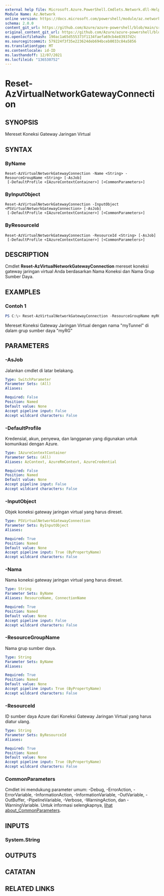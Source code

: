 ```yaml
---
external help file: Microsoft.Azure.PowerShell.Cmdlets.Network.dll-Help.xml
Module Name: Az.Network
online version: https://docs.microsoft.com/powershell/module/az.network/reset-azvirtualnetworkgatewayconnection
schema: 2.0.0
content_git_url: https://github.com/Azure/azure-powershell/blob/main/src/Network/Network/help/Reset-AzVirtualNetworkGatewayConnection.md
original_content_git_url: https://github.com/Azure/azure-powershell/blob/main/src/Network/Network/help/Reset-AzVirtualNetworkGatewayConnection.md
ms.openlocfilehash: 190ac1a65d555373f1134faefa69cb4e83937d2c
ms.sourcegitcommit: 579224f3f35e223624deb694bceb0033c84a5856
ms.translationtype: MT
ms.contentlocale: id-ID
ms.lasthandoff: 12/07/2021
ms.locfileid: "136530752"
---
```

# Reset-AzVirtualNetworkGatewayConnection

## SYNOPSIS
Mereset Koneksi Gateway Jaringan Virtual

## SYNTAX

### ByName
```
Reset-AzVirtualNetworkGatewayConnection -Name <String> -ResourceGroupName <String> [-AsJob]
 [-DefaultProfile <IAzureContextContainer>] [<CommonParameters>]
```

### ByInputObject
```
Reset-AzVirtualNetworkGatewayConnection -InputObject <PSVirtualNetworkGatewayConnection> [-AsJob]
 [-DefaultProfile <IAzureContextContainer>] [<CommonParameters>]
```

### ByResourceId
```
Reset-AzVirtualNetworkGatewayConnection -ResourceId <String> [-AsJob]
 [-DefaultProfile <IAzureContextContainer>] [<CommonParameters>]
```

## DESCRIPTION
Cmdlet **Reset-AzVirtualNetworkGatewayConnection** mereset koneksi gateway jaringan virtual Anda berdasarkan Nama Koneksi dan Nama Grup Sumber Daya.

## EXAMPLES

### Contoh 1
```powershell
PS C:\> Reset-AzVirtualNetworkGatewayConnection -ResourceGroupName myRG -Name myTunnel
```

Mereset Koneksi Gateway Jaringan Virtual dengan nama "myTunnel" di dalam grup sumber daya "myRG"

## PARAMETERS

### -AsJob
Jalankan cmdlet di latar belakang.

```yaml
Type: SwitchParameter
Parameter Sets: (All)
Aliases:

Required: False
Position: Named
Default value: None
Accept pipeline input: False
Accept wildcard characters: False
```

### -DefaultProfile
Kredensial, akun, penyewa, dan langganan yang digunakan untuk komunikasi dengan Azure.

```yaml
Type: IAzureContextContainer
Parameter Sets: (All)
Aliases: AzContext, AzureRmContext, AzureCredential

Required: False
Position: Named
Default value: None
Accept pipeline input: False
Accept wildcard characters: False
```

### -InputObject
Objek koneksi gateway jaringan virtual yang harus direset.

```yaml
Type: PSVirtualNetworkGatewayConnection
Parameter Sets: ByInputObject
Aliases:

Required: True
Position: Named
Default value: None
Accept pipeline input: True (ByPropertyName)
Accept wildcard characters: False
```

### -Nama
Nama koneksi gateway jaringan virtual yang harus direset.

```yaml
Type: String
Parameter Sets: ByName
Aliases: ResourceName, ConnectionName

Required: True
Position: Named
Default value: None
Accept pipeline input: False
Accept wildcard characters: False
```

### -ResourceGroupName
Nama grup sumber daya.

```yaml
Type: String
Parameter Sets: ByName
Aliases:

Required: True
Position: Named
Default value: None
Accept pipeline input: True (ByPropertyName)
Accept wildcard characters: False
```

### -ResourceId
ID sumber daya Azure dari Koneksi Gateway Jaringan Virtual yang harus diatur ulang.

```yaml
Type: String
Parameter Sets: ByResourceId
Aliases:

Required: True
Position: Named
Default value: None
Accept pipeline input: True (ByPropertyName)
Accept wildcard characters: False
```

### CommonParameters
Cmdlet ini mendukung parameter umum: -Debug, -ErrorAction, -ErrorVariable, -InformationAction, -InformationVariable, -OutVariable, -OutBuffer, -PipelineVariable, -Verbose, -WarningAction, dan -WarningVariable. Untuk informasi selengkapnya, [lihat about_CommonParameters](http://go.microsoft.com/fwlink/?LinkID=113216).

## INPUTS

### System.String

## OUTPUTS

## CATATAN

## RELATED LINKS